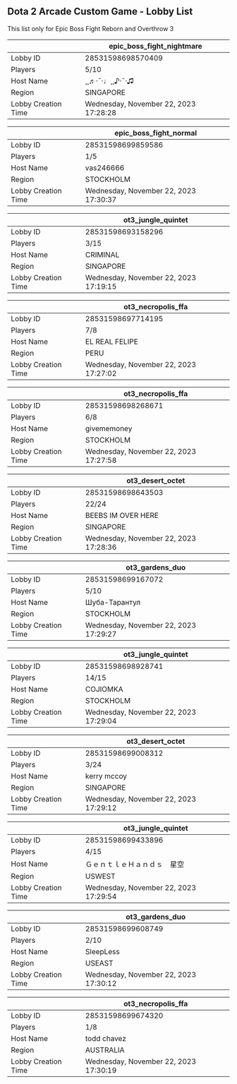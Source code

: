 ## Dota 2 Arcade Custom Game - Lobby List

This list only for Epic Boss Fight Reborn and Overthrow 3

|  | epic_boss_fight_nightmare |
| ------ | ------ |
| Lobby ID | 28531598698570409 |
| Players | 5/10 |
| Host Name | ¸¸♬·¯·♩¸¸♪·¯·♫ |
| Region | SINGAPORE |
| Lobby Creation Time | Wednesday, November 22, 2023 17:28:28 |


|  | epic_boss_fight_normal |
| ------ | ------ |
| Lobby ID | 28531598699859586 |
| Players | 1/5 |
| Host Name | vas246666 |
| Region | STOCKHOLM |
| Lobby Creation Time | Wednesday, November 22, 2023 17:30:37 |


|  | ot3_jungle_quintet |
| ------ | ------ |
| Lobby ID | 28531598693158296 |
| Players | 3/15 |
| Host Name | CRIMINAL |
| Region | SINGAPORE |
| Lobby Creation Time | Wednesday, November 22, 2023 17:19:15 |


|  | ot3_necropolis_ffa |
| ------ | ------ |
| Lobby ID | 28531598697714195 |
| Players | 7/8 |
| Host Name | EL REAL  FELIPE |
| Region | PERU |
| Lobby Creation Time | Wednesday, November 22, 2023 17:27:02 |


|  | ot3_necropolis_ffa |
| ------ | ------ |
| Lobby ID | 28531598698268671 |
| Players | 6/8 |
| Host Name | givememoney |
| Region | STOCKHOLM |
| Lobby Creation Time | Wednesday, November 22, 2023 17:27:58 |


|  | ot3_desert_octet |
| ------ | ------ |
| Lobby ID | 28531598698643503 |
| Players | 22/24 |
| Host Name | BEEBS IM OVER HERE |
| Region | SINGAPORE |
| Lobby Creation Time | Wednesday, November 22, 2023 17:28:36 |


|  | ot3_gardens_duo |
| ------ | ------ |
| Lobby ID | 28531598699167072 |
| Players | 5/10 |
| Host Name | Шуба-Тарантул |
| Region | STOCKHOLM |
| Lobby Creation Time | Wednesday, November 22, 2023 17:29:27 |


|  | ot3_jungle_quintet |
| ------ | ------ |
| Lobby ID | 28531598698928741 |
| Players | 14/15 |
| Host Name | COJIOMKA |
| Region | STOCKHOLM |
| Lobby Creation Time | Wednesday, November 22, 2023 17:29:04 |


|  | ot3_desert_octet |
| ------ | ------ |
| Lobby ID | 28531598699008312 |
| Players | 3/24 |
| Host Name | kerry mccoy |
| Region | SINGAPORE |
| Lobby Creation Time | Wednesday, November 22, 2023 17:29:12 |


|  | ot3_jungle_quintet |
| ------ | ------ |
| Lobby ID | 28531598699433896 |
| Players | 4/15 |
| Host Name | ＧｅｎｔｌｅＨａｎｄｓ　星​空 |
| Region | USWEST |
| Lobby Creation Time | Wednesday, November 22, 2023 17:29:54 |


|  | ot3_gardens_duo |
| ------ | ------ |
| Lobby ID | 28531598699608749 |
| Players | 2/10 |
| Host Name | SleepLess |
| Region | USEAST |
| Lobby Creation Time | Wednesday, November 22, 2023 17:30:12 |


|  | ot3_necropolis_ffa |
| ------ | ------ |
| Lobby ID | 28531598699674320 |
| Players | 1/8 |
| Host Name | todd chavez |
| Region | AUSTRALIA |
| Lobby Creation Time | Wednesday, November 22, 2023 17:30:19 |


